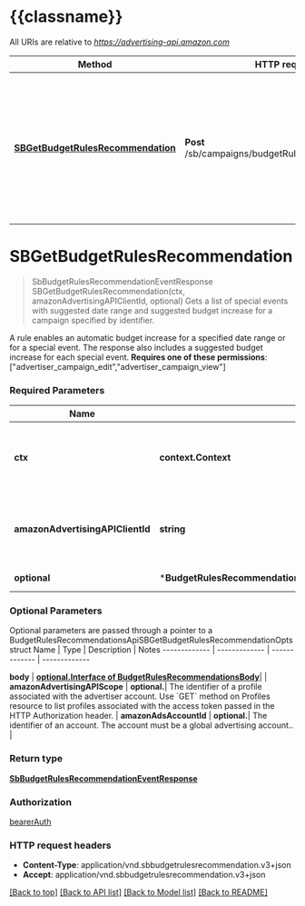 # {{classname}}

All URIs are relative to *https://advertising-api.amazon.com*

Method | HTTP request | Description
------------- | ------------- | -------------
[**SBGetBudgetRulesRecommendation**](BudgetRulesRecommendationsApi.md#SBGetBudgetRulesRecommendation) | **Post** /sb/campaigns/budgetRules/recommendations | Gets a list of special events with suggested date range and suggested budget increase for a campaign specified by identifier.

# **SBGetBudgetRulesRecommendation**
> SbBudgetRulesRecommendationEventResponse SBGetBudgetRulesRecommendation(ctx, amazonAdvertisingAPIClientId, optional)
Gets a list of special events with suggested date range and suggested budget increase for a campaign specified by identifier.

A rule enables an automatic budget increase for a specified date range or for a special event. The response also includes a suggested budget increase for each special event.  **Requires one of these permissions**: [\"advertiser_campaign_edit\",\"advertiser_campaign_view\"]

### Required Parameters

Name | Type | Description  | Notes
------------- | ------------- | ------------- | -------------
 **ctx** | **context.Context** | context for authentication, logging, cancellation, deadlines, tracing, etc.
  **amazonAdvertisingAPIClientId** | **string**| The identifier of a client associated with a **Login with Amazon** account. | 
 **optional** | ***BudgetRulesRecommendationsApiSBGetBudgetRulesRecommendationOpts** | optional parameters | nil if no parameters

### Optional Parameters
Optional parameters are passed through a pointer to a BudgetRulesRecommendationsApiSBGetBudgetRulesRecommendationOpts struct
Name | Type | Description  | Notes
------------- | ------------- | ------------- | -------------

 **body** | [**optional.Interface of BudgetRulesRecommendationsBody**](BudgetRulesRecommendationsBody.md)|  | 
 **amazonAdvertisingAPIScope** | **optional.**| The identifier of a profile associated with the advertiser account. Use &#x60;GET&#x60; method on Profiles resource to list profiles associated with the access token passed in the HTTP Authorization header. | 
 **amazonAdsAccountId** | **optional.**| The identifier of an account. The account must be a global advertising account.. | 

### Return type

[**SbBudgetRulesRecommendationEventResponse**](SBBudgetRulesRecommendationEventResponse.md)

### Authorization

[bearerAuth](../README.md#bearerAuth)

### HTTP request headers

 - **Content-Type**: application/vnd.sbbudgetrulesrecommendation.v3+json
 - **Accept**: application/vnd.sbbudgetrulesrecommendation.v3+json

[[Back to top]](#) [[Back to API list]](../README.md#documentation-for-api-endpoints) [[Back to Model list]](../README.md#documentation-for-models) [[Back to README]](../README.md)

